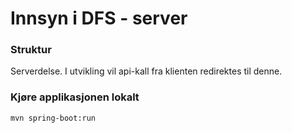 Innsyn i DFS - server
=============

### Struktur
Serverdelse. I utvikling vil api-kall fra klienten redirektes til denne.

### Kjøre applikasjonen lokalt

```
mvn spring-boot:run
```